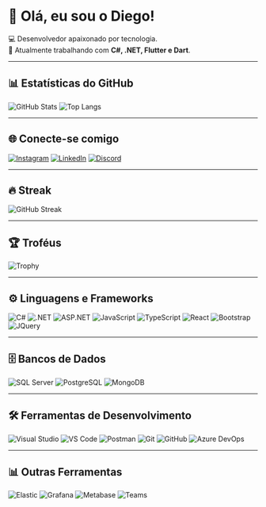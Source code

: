 # 👋 Olá, eu sou o Diego!

💻 Desenvolvedor apaixonado por tecnologia.  
🚀 Atualmente trabalhando com **C#, .NET, Flutter e Dart**.  

---

## 📊 Estatísticas do GitHub
![GitHub Stats](https://github-readme-stats.vercel.app/api?username=DiegoViana90&show_icons=true&theme=radical)
![Top Langs](https://github-readme-stats.vercel.app/api/top-langs/?username=DiegoViana90&layout=compact&theme=radical)

---

## 🌐 Conecte-se comigo
[![Instagram](https://img.shields.io/badge/-Instagram-E4405F?logo=instagram&logoColor=white)](https://instagram.com/diegolucenav)
[![LinkedIn](https://img.shields.io/badge/-LinkedIn-0A66C2?logo=linkedin&logoColor=white)](https://linkedin.com/in/diego-viana-9351871b1)
[![Discord](https://img.shields.io/badge/-Discord-5865F2?logo=discord&logoColor=white)](https://discordapp.com/users/seu_id)

---

## 🔥 Streak
![GitHub Streak](https://streak-stats.demolab.com/?user=DiegoViana90&theme=radical&hide_border=true)

---

## 🏆 Troféus
![Trophy](https://github-profile-trophy.vercel.app/?username=DiegoViana90&theme=dracula)

---

## ⚙️ Linguagens e Frameworks
![C#](https://img.shields.io/badge/-C%23-239120?logo=c-sharp&logoColor=white&style=flat)
![.NET](https://img.shields.io/badge/-.NET%20Core-512BD4?logo=dotnet&logoColor=white&style=flat)
![ASP.NET](https://img.shields.io/badge/-ASP.NET-5C2D91?logo=dotnet&logoColor=white&style=flat)
![JavaScript](https://img.shields.io/badge/-JavaScript-F7DF1E?logo=javascript&logoColor=black&style=flat)
![TypeScript](https://img.shields.io/badge/-TypeScript-3178C6?logo=typescript&logoColor=white&style=flat)
![React](https://img.shields.io/badge/-React-61DAFB?logo=react&logoColor=black&style=flat)
![Bootstrap](https://img.shields.io/badge/-Bootstrap-7952B3?logo=bootstrap&logoColor=white&style=flat)
![JQuery](https://img.shields.io/badge/-jQuery-0769AD?logo=jquery&logoColor=white&style=flat)

---

## 🗄️ Bancos de Dados
![SQL Server](https://img.shields.io/badge/-SQL%20Server-CC2927?logo=microsoft-sql-server&logoColor=white&style=flat)
![PostgreSQL](https://img.shields.io/badge/-PostgreSQL-336791?logo=postgresql&logoColor=white&style=flat)
![MongoDB](https://img.shields.io/badge/-MongoDB-47A248?logo=mongodb&logoColor=white&style=flat)

---

## 🛠️ Ferramentas de Desenvolvimento
![Visual Studio](https://img.shields.io/badge/-Visual%20Studio-5C2D91?logo=visual-studio&logoColor=white&style=flat)
![VS Code](https://img.shields.io/badge/-VS%20Code-007ACC?logo=visual-studio-code&logoColor=white&style=flat)
![Postman](https://img.shields.io/badge/-Postman-FF6C37?logo=postman&logoColor=white&style=flat)
![Git](https://img.shields.io/badge/-Git-F05032?logo=git&logoColor=white&style=flat)
![GitHub](https://img.shields.io/badge/-GitHub-181717?logo=github&logoColor=white&style=flat)
![Azure DevOps](https://img.shields.io/badge/-Azure%20DevOps-0078D7?logo=azure-devops&logoColor=white&style=flat)

---

## 📊 Outras Ferramentas
![Elastic](https://img.shields.io/badge/-Elastic-005571?logo=elastic&logoColor=white&style=flat)
![Grafana](https://img.shields.io/badge/-Grafana-F46800?logo=grafana&logoColor=white&style=flat)
![Metabase](https://img.shields.io/badge/-Metabase-509EE3?logo=metabase&logoColor=white&style=flat)
![Teams](https://img.shields.io/badge/-Microsoft%20Teams-6264A7?logo=microsoft-teams&logoColor=white&style=flat)
